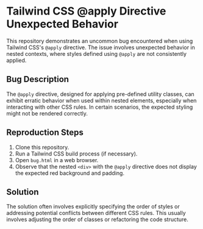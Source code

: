 # Tailwind CSS @apply Directive Unexpected Behavior

This repository demonstrates an uncommon bug encountered when using Tailwind CSS's `@apply` directive.  The issue involves unexpected behavior in nested contexts, where styles defined using `@apply` are not consistently applied.

## Bug Description

The `@apply` directive, designed for applying pre-defined utility classes, can exhibit erratic behavior when used within nested elements, especially when interacting with other CSS rules. In certain scenarios, the expected styling might not be rendered correctly.

## Reproduction Steps

1. Clone this repository.
2. Run a Tailwind CSS build process (if necessary).
3. Open `bug.html` in a web browser.
4. Observe that the nested `<div>` with the `@apply` directive does not display the expected red background and padding.

## Solution

The solution often involves explicitly specifying the order of styles or addressing potential conflicts between different CSS rules. This usually involves adjusting the order of classes or refactoring the code structure.